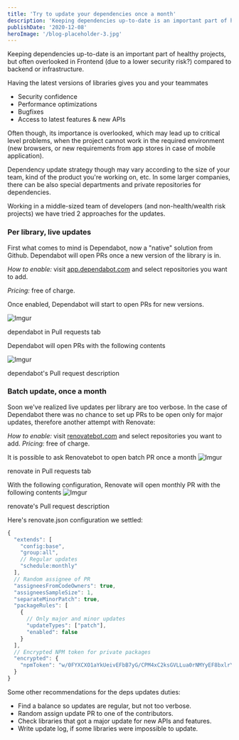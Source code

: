 ```yaml
---
title: 'Try to update your dependencies once a month'
description: 'Keeping dependencies up-to-date is an important part of healthy projects, but often overlooked in Frontend (due to a lower security risk?) compared to backend or infrastructure.'
publishDate: '2020-12-08'
heroImage: '/blog-placeholder-3.jpg'
---
```


Keeping dependencies up-to-date is an important part of healthy projects, but often overlooked in Frontend (due to a lower security risk?) compared to backend or infrastructure.

Having the latest versions of libraries gives you and your teammates

* Security confidence
* Performance optimizations
* Bugfixes
* Access to latest features & new APIs

Often though, its importance is overlooked, which may lead up to critical level problems, when the project cannot work in the required environment (new browsers, or new requirements from app stores in case of mobile application).

Dependency update strategy though may vary according to the size of your team, kind of the product you're working on, etc. In some larger companies, there can be also special departments and private repositories for dependencies.

Working in a middle-sized team of developers (and non-health/wealth risk projects) we have tried 2 approaches for the updates.

### Per library, live updates

First what comes to mind is Dependabot, now a "native" solution from Github. Dependabot will open PRs once a new version of the library is in.

_How to enable:_ visit [app.dependabot.com](app.dependabot.com) and select repositories you want to add.

_Pricing:_ free of charge.

Once enabled, Dependabot will start to open PRs for new versions.

![Imgur](https://i.imgur.com/c9hBaTD.png)
<figcaption>dependabot in Pull requests tab</figcaption>

Dependabot will open PRs with the following contents

![Imgur](https://i.imgur.com/lG2FlCd.png)
<figcaption>dependabot's Pull request description</figcaption>

### Batch update, once a month

Soon we've realized live updates per library are too verbose.
In the case of Dependabot there was no chance to set up PRs to be open only for major updates, therefore another attempt with Renovate:

_How to enable:_ visit [renovatebot.com](renovatebot.com) and select repositories you want to add.
_Pricing:_ free of charge.

It is possible to ask Renovatebot to open batch PR once a month
![Imgur](https://i.imgur.com/w2R9gJg.png)
<figcaption>renovate in Pull requests tab</figcaption>

With the following configuration, Renovate will open monthly PR with the following contents
![Imgur](https://i.imgur.com/9vTRp2m.png)
<figcaption>renovate's Pull request description</figcaption>

Here's renovate.json configuration we settled:

```js
{
  "extends": [
    "config:base",
    "group:all",
    // Regular updates
    "schedule:monthly"
  ],
  // Random assignee of PR
  "assigneesFromCodeOwners": true,
  "assigneesSampleSize": 1,
  "separateMinorPatch": true,
  "packageRules": [
    {
      // Only major and minor updates
      "updateTypes": ["patch"],
      "enabled": false
    }
  ],
  // Encrypted NPM token for private packages
  "encrypted": {
    "npmToken": "w/0FYXCXO1aYkUeivEFbB7yG/CPM4xC2ksGVLLua0rNMYyEF8bxlrYqMtJqriuG53oecATlrSzgh06/U3sYkA2ZNgHabyoinZWc+fI0rchCCgSH0EXIeRifZH+nRNY69e5EleMOT0wNrkYlSuWN0U0uOU53ZZB+bojKPEpWhULZTOC6nXsN5WOrYdP0T1Tw=="
  }
}
```

Some other recommendations for the deps updates duties:

* Find a balance so updates are regular, but not too verbose.
* Random assign update PR to one of the contributors.
* Check libraries that got a major update for new APIs and features.
* Write update log, if some libraries were impossible to update.
